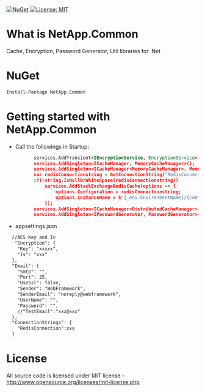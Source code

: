 [![NuGet](https://img.shields.io/nuget/v/NetApp.Common.svg)](https://www.nuget.org/packages/NetApp.Common)
[![License: MIT](https://img.shields.io/badge/License-MIT-green.svg)](LICENSE)

# What is NetApp.Common

Cache, Encryption, Password Generator, Util libraries for .Net

# NuGet
```xml
Install-Package NetApp.Common
```
# Getting started with NetApp.Common

  * Call the followings in Startup:  
  ```xml
            services.AddTransient<IEncryptionService, EncryptionService>();
            services.AddSingleton<ICacheManager, MemoryCacheManager>();
            services.AddSingleton<ICacheManager<MemoryCacheManager>, MemoryCacheManager>();
            var redisConnectionstring = GetConnectionString("RedisConnection");
            if(!string.IsNullOrWhiteSpace(redisConnectionstring))
                services.AddStackExchangeRedisCache(options => {
                    options.Configuration = redisConnectionstring;
                    options.InstanceName = $"{_env.EnvironmentName}/{Configuration.GetValue<string>("AppSettings:Application:Name")}/";
                });
            services.AddSingleton<ICacheManager<DistributedCacheManager>, DistributedCacheManager>();
            services.AddSingleton<IPasswordGenerator, PasswordGenerator>();
  ```
 * appsettings.json
 ```xml
   //AES Key and Iv
    "Encryption": {
     "Key": "xxxxx",
     "Iv": "xxx"
   },
   "Email": {
     "Smtp": "",
     "Port": 25,
     "UseSsl": false,
     "Sender": "WebFramework",
     "SenderEmail": "noreply@webframework",
     "UserName": "",
     "Password": "",
     //"TestEmail":"xxx@xxx"
   },
   "ConnectionStrings": {
     "RedisConnection":xxx
   }
  ```
# License
All source code is licensed under MIT license - http://www.opensource.org/licenses/mit-license.php

